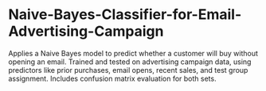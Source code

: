 # Naive-Bayes-Classifier-for-Email-Advertising-Campaign
Applies a Naive Bayes model to predict whether a customer will buy without opening an email. Trained and tested on advertising campaign data, using predictors like prior purchases, email opens, recent sales, and test group assignment. Includes confusion matrix evaluation for both sets.
